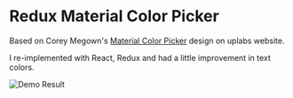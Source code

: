 Redux Material Color Picker
===========================================

Based on Corey Megown's [Material Color Picker](https://www.uplabs.com/posts/material-color-picker) design on uplabs website.

I re-implemented with React, Redux and had a little improvement in text colors.

![Demo Result](https://github.com/tttam0113/redux-material-color-picker/blob/master/public/assets/material-color-picker.gif "Demo image")
